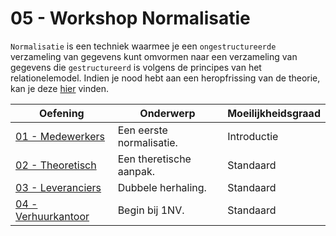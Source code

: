 # 05 - Workshop Normalisatie

`Normalisatie` is een techniek waarmee je een `ongestructureerde` verzameling van gegevens kunt omvormen naar een verzameling van gegevens die `gestructureerd` is volgens de principes van het relationelemodel.  Indien je nood hebt aan een heropfrissing van de theorie, kan je deze [hier](theory.md) vinden.

| Oefening | Onderwerp | Moeilijkheidsgraad |
| ----- | ---- | ---- |
| [01 - Medewerkers](exercises/exercise-1.md) | Een eerste normalisatie. | Introductie |
| [02 - Theoretisch](exercises/exercise-2.md) | Een theretische aanpak. | Standaard |
| [03 - Leveranciers](exercises/exercise-3.md) | Dubbele herhaling. | Standaard |
| [04 - Verhuurkantoor](exercises/exercise-4.md) | Begin bij 1NV. | Standaard |

